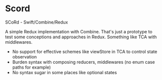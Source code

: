 # Scord
SCoRd - Swift/Combine/Redux

A simple Redux implementation with Combine.
That's just a prototype to test some conceptions and approaches in Redux.
Something like TCA with middlewares.

* No support for effective schemes like viewStore in TCA to control state observation
* Burden syntax with composing reducers, middlewares (no enum case paths for example)
* No syntax sugar in some places like optional states
